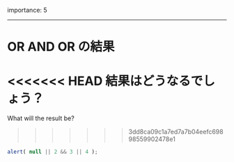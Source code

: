 importance: 5

---

# OR AND OR の結果

<<<<<<< HEAD
結果はどうなるでしょう？
=======
What will the result be?
>>>>>>> 3dd8ca09c1a7ed7a7b04eefc69898559902478e1

```js
alert( null || 2 && 3 || 4 );
```
